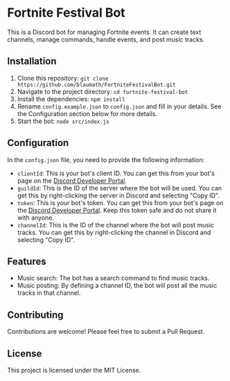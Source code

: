 # Fortnite Festival Bot

This is a Discord bot for managing Fortnite events. It can create text channels, manage commands, handle events, and post music tracks.

## Installation

1. Clone this repository: `git clone https://github.com/blaumath/FortniteFestivalBot.git`
2. Navigate to the project directory: `cd fortnite-festival-bot`
3. Install the dependencies: `npm install`
4. Rename `config.example.json` to `config.json` and fill in your details. See the Configuration section below for more details.
5. Start the bot: `node src/index.js`

## Configuration

In the `config.json` file, you need to provide the following information:

- `clientId`: This is your bot's client ID. You can get this from your bot's page on the [Discord Developer Portal](https://discord.com/developers/applications).
- `guildId`: This is the ID of the server where the bot will be used. You can get this by right-clicking the server in Discord and selecting "Copy ID".
- `token`: This is your bot's token. You can get this from your bot's page on the [Discord Developer Portal](https://discord.com/developers/applications). Keep this token safe and do not share it with anyone.
- `channelId`: This is the ID of the channel where the bot will post music tracks. You can get this by right-clicking the channel in Discord and selecting "Copy ID".

## Features
- Music search: The bot has a search command to find music tracks.
- Music posting: By defining a channel ID, the bot will post all the music tracks in that channel.

## Contributing

Contributions are welcome! Please feel free to submit a Pull Request.

## License

This project is licensed under the MIT License.
